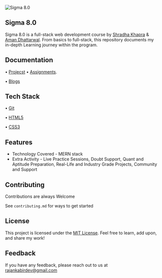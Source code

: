 

![Sigma 8.0](https://i.pinimg.com/736x/91/b8/16/91b816fdb3a54d925f6a7f19d1916c12.jpg)
## Sigma 8.0
Sigma 8.0 is a full-stack web development course by [Shradha Khapra](https://www.youtube.com/@ApnaCollegeOfficial) & [Aman Dhattarwal](https://www.youtube.com/@AmanDhattarwal). From basics to full-stack, this repository documents my in-depth Learning journey within the program.


## Documentation

• [Projecst](https://github.com/rajankumar-dev/Sigma8.0-WebDev/tree/main/assignment)
• [Assignments](https://github.com/rajankumar-dev/Sigma8.0-WebDev/tree/main/assignment).


• [Blogs](http://bit.ly/43KApkz)


## Tech Stack

• [Git](https://git-scm.com/)

• [HTML5](https://developer.mozilla.org/en-US/docs/Web/HTML)

• [CSS3](https://developer.mozilla.org/en-US/docs/Web/CSS)


## Features

- Technology Covered - MERN stack
- Extra Activity - Live Practice Sessions, Doubt Support, Quant and Aptitude Preparation, Real-Life and Industry Grade Projects, Community and Support




## Contributing

Contributions are always Welcome

See `contributing.md` for ways to get started



## License
This project is licensed under the
[MIT License](https://choosealicense.com/licenses/mit/).  Feel free to learn, add upon, and share my work!


## Feedback

If you have any feedback, please reach out to us at rajankabirdev@gmail.com

